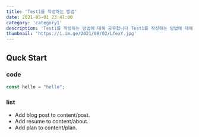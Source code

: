```yaml
---
title: 'Test1를 작성하는 방법'
date: 2021-05-01 23:47:00
category: 'category1'
description: 'Test1를 작성하는 방법에 대해 공유합니다 Test1를 작성하는 방법에 대해 공유합니다'
thumbnail: 'https://i.im.ge/2021/08/02/LfexY.jpg'
---
```


## Quck Start

### code

```javascript
const hello = "hello";
```
### list

- Add blog post to content/post.
- Add resume to content/about.
- Add plan to content/plan.
